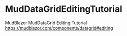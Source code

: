 # MudDataGridEditingTutorial

MudBlazor MudDataGrid Editing Tutorial
https://mudblazor.com/components/datagrid#editing
